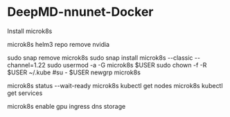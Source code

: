 # DeepMD-nnunet-Docker

Install microk8s


microk8s helm3 repo remove nvidia

sudo snap remove microk8s
sudo snap install microk8s --classic --channel=1.22
sudo usermod -a -G microk8s $USER
sudo chown -f -R $USER ~/.kube
#su - $USER
newgrp microk8s

microk8s status --wait-ready
microk8s kubectl get nodes
microk8s kubectl get services

microk8s enable gpu ingress dns storage 